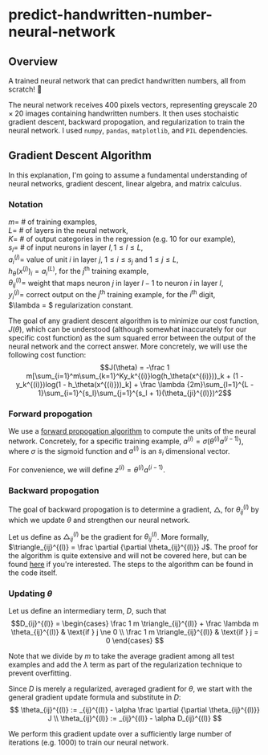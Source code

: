 # predict-handwritten-number-neural-network

## Overview

A trained neural network that can predict handwritten numbers, all from scratch! 🌱

The neural network receives $400$ pixels vectors, representing greyscale $20 \times 20$ images containing handwritten numbers. It then uses stochaistic gradient descent, backward propogation, and regularization to train the neural network. I used `numpy`, `pandas`, `matplotlib`, and `PIL` dependencies.

## Gradient Descent Algorithm

In this explanation, I'm going to assume a fundamental understanding of neural networks, gradient descent, linear algebra, and matrix calculus.

### Notation

$m =$ # of training examples,  
$L =$ # of layers in the neural network,  
$K =$ # of output categories in the regression (e.g. 10 for our example),  
$s_l =$ # of input neurons in layer $l, 1 \le l \le L$,  
$a_i^{(j)}=$ value of unit $i$ in layer $j$, $1 \le i \le s_j$ and $1 \le j \le L$,  
$h_\theta(x^{(j)})_i = a^{(L)}_i$, for the $j^\text{th}$ training example,    
$\theta_{ij}^{(l)} =$ weight that maps neuron $j$ in layer $l - 1$ to neuron $i$ in layer $l$,  
$y_i^{(j)} =$ correct output on the $j^\text{th}$ training example, for the $i^\text{th}$ digit,  
$\lambda = $ regularization constant.

The goal of any gradient descent algorithm is to minimize our cost function, $J(\theta)$, which can be understood (although somewhat inaccurately for our specific cost function) as the sum squared error between the output of the neural network and the correct answer. More concretely, we will use the following cost function: $$J(\theta) = -\frac 1 m[\sum_{i=1}^m\sum_{k=1}^Ky_k^{(i)}log(h_\theta(x^{(i)}))_k + (1 - y_k^{(i)})log(1 - h_\theta(x^{(i)}))_k] + \frac \lambda {2m}\sum_{l=1}^{L - 1}\sum_{i=1}^{s_l}\sum_{j=1}^{s_l + 1}(\theta_{ji}^{(l)})^2$$

### Forward propogation
We use a <a href="https://towardsdatascience.com/forward-propagation-in-neural-networks-simplified-math-and-code-version-bbcfef6f9250">forward propogation algorithm</a> to compute the units of the neural network. Concretely, for a specific training example, $a^{(i)} = \sigma(\theta^{(i)}a^{(i - 1)})$, where $\sigma$ is the sigmoid function and $a^{(i)}$ is an $s_i$ dimensional vector. 

For convenience, we will define $z^{(i)} = \theta^{(i)}a^{(i - 1)}$.

### Backward propogation
The goal of backward propogation is to determine a gradient, $\triangle$, for $\theta_{ij}^{(l)}$ by which we update $\theta$ and strengthen our neural network. 

Let us define as $\triangle_{ij}^{(l)}$ be the gradient for $\theta_{ij}^{(l)}$. More formally, $\triangle_{ij}^{(l)} = \frac \partial {\partial \theta_{ij}^{(l)}} J$. The proof for the algorithm is quite extensive and will not be covered here, but can be found <a href="https://stats.stackexchange.com/questions/94387/how-to-derive-errors-in-neural-network-with-the-backpropagation-algorithm">here</a> if you're interested. The steps to the algorithm can be found in the code itself.

### Updating $\theta$
Let us define an intermediary term, $D$, such that
$$D_{ij}^{(l)} = \begin{cases}
\frac 1 m \triangle_{ij}^{(l)} + \frac \lambda m \theta_{ij}^{(l)} & \text{if } j \ne 0 \\
\frac 1 m \triangle_{ij}^{(l)} & \text{if } j = 0
\end{cases} $$

Note that we divide by $m$ to take the average gradient among all test examples and add the $\lambda$ term as part of the regularization technique to prevent overfitting.

Since $D$ is merely a regularized, averaged gradient for $\theta$, we start with the general gradient update formula and substitute in $D$:
$$
\theta_{ij}^{(l)} := _{ij}^{(l)} - \alpha \frac \partial {\partial \theta_{ij}^{(l)}} J \\
\theta_{ij}^{(l)} := _{ij}^{(l)} - \alpha D_{ij}^{(l)}
$$

We perform this gradient update over a sufficiently large number of iterations (e.g. 1000) to train our neural network.
